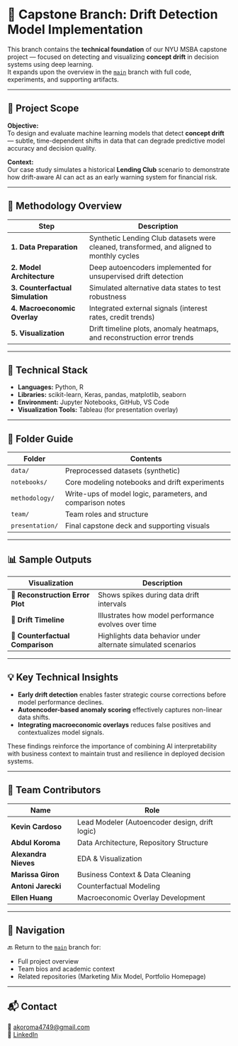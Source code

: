 # 🧩 Capstone Branch: Drift Detection Model Implementation

This branch contains the **technical foundation** of our NYU MSBA capstone project — focused on detecting and visualizing **concept drift** in decision systems using deep learning.  
It expands upon the overview in the [`main`](../../tree/main) branch with full code, experiments, and supporting artifacts.

---

## 🧱 Project Scope

**Objective:**  
To design and evaluate machine learning models that detect **concept drift** — subtle, time-dependent shifts in data that can degrade predictive model accuracy and decision quality.

**Context:**  
Our case study simulates a historical **Lending Club** scenario to demonstrate how drift-aware AI can act as an early warning system for financial risk.

---

## 🧠 Methodology Overview

| Step | Description |
|------|--------------|
| **1. Data Preparation** | Synthetic Lending Club datasets were cleaned, transformed, and aligned to monthly cycles |
| **2. Model Architecture** | Deep autoencoders implemented for unsupervised drift detection |
| **3. Counterfactual Simulation** | Simulated alternative data states to test robustness |
| **4. Macroeconomic Overlay** | Integrated external signals (interest rates, credit trends) |
| **5. Visualization** | Drift timeline plots, anomaly heatmaps, and reconstruction error trends |

---

## 🧰 Technical Stack

- **Languages:** Python, R  
- **Libraries:** scikit-learn, Keras, pandas, matplotlib, seaborn  
- **Environment:** Jupyter Notebooks, GitHub, VS Code  
- **Visualization Tools:** Tableau (for presentation overlay)

---

## 📂 Folder Guide

| Folder | Contents |
|--------|-----------|
| `data/` | Preprocessed datasets (synthetic) |
| `notebooks/` | Core modeling notebooks and drift experiments |
| `methodology/` | Write-ups of model logic, parameters, and comparison notes |
| `team/` | Team roles and structure |
| `presentation/` | Final capstone deck and supporting visuals |

---

## 📊 Sample Outputs

| Visualization | Description |
|----------------|-------------|
| 🧮 **Reconstruction Error Plot** | Shows spikes during data drift intervals |
| 🌊 **Drift Timeline** | Illustrates how model performance evolves over time |
| 🧩 **Counterfactual Comparison** | Highlights data behavior under alternate simulated scenarios |

---

## 💡 Key Technical Insights

- **Early drift detection** enables faster strategic course corrections before model performance declines.  
- **Autoencoder-based anomaly scoring** effectively captures non-linear data shifts.  
- **Integrating macroeconomic overlays** reduces false positives and contextualizes model signals.  

These findings reinforce the importance of combining AI interpretability with business context to maintain trust and resilience in deployed decision systems.

---

## 👥 Team Contributors

| Name | Role |
|------|------|
| **Kevin Cardoso** | Lead Modeler (Autoencoder design, drift logic) |
| **Abdul Koroma** | Data Architecture, Repository Structure |
| **Alexandra Nieves** | EDA & Visualization |
| **Marissa Giron** | Business Context & Data Cleaning |
| **Antoni Jarecki** | Counterfactual Modeling |
| **Ellen Huang** | Macroeconomic Overlay Development |

---

## 🧭 Navigation

🔙 Return to the [`main`](../../tree/main) branch for:
- Full project overview  
- Team bios and academic context  
- Related repositories (Marketing Mix Model, Portfolio Homepage)

---

## 📬 Contact

📧 [akoroma4749@gmail.com](mailto:akoroma4749@gmail.com)  
🔗 [LinkedIn](https://www.linkedin.com/in/abdul-koroma-61019397)


